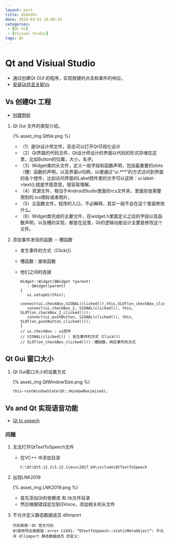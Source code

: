 ```yaml
---
layout: post
title: QtAndVs
date: 2019-03-01 16:09:43
categories: 
 - [Qt Ui]
 - [Visiual Studio]
tags: Qt
---
```


# Qt and Visiual Studio

+ 通过创建Qt GUI 的程序，实现按键的点击和事件的响应。
+ [安装Qt并且关联Vs](https://quronghui.github.io/2019/02/20/Kinect%20in%20Win/)

## Vs 创建Qt 工程

+ [创建例程](https://blog.csdn.net/mieleizhi0522/article/details/79259222)

1. Qt Gui 文件的类型介绍。

   {% asset_img Qtfile.png %}

   + （1）是Qt设计师文件，双击可以打开Qt可视化设计
   + （2）Qt界面的代码文件，Qt设计师设计的界面以代码的形式存储在这里，比如Button的位置，大小，名字。
   + （3）Widget类的头文件，定义一些字段和函数声明，包括最重要的slots（槽）函数的声明，以及界面ui句柄，以便通过“ui.***”的方式访问到界面的各个控件，比如访问界面的Label控件里的文字可以这样：ui.label->text();就是字面意思，很容易理解。
   + （4）资源文件，相当于AndroidStudio里面的rcs文件夹，里面存放需要用到的.ico图标或者图片。
   + （5）主函数文件，程序的入口，不必解释，其实一般不会在这个里面修改什么。
   + （6）Widget类完成的主要文件，在widget.h里面定义之后的字段以及函数声明，以及槽的实现，都是在这里，Qt的逻辑功能设计主要是修改这个文件。

2. 添加事件发现的函数  -- 槽函数

   + 发生事件的方式（Click()）

   + 槽函数：接收函数

   + 他们之间的连接

     ```
     Widget::Widget(QWidget *parent)
     	: QWidget(parent)
     {
     	ui.setupUi(this);
     	connect(ui.checkBox,SIGNAL(clicked()),this,SLOT(on_checkBox_clicked()));
     	connect(ui.checkBox_2, SIGNAL(clicked()), this, SLOT(on_checkBox_2_clicked()));
     	connect(ui.pushButton, SIGNAL(clicked()), this, SLOT(on_pushButton_clicked()));
     }
     // ui.checkBox : ui控件
     // SIGNAL(clicked()) : 发生事件的方式（Click()）
     // SLOT(on_checkBox_clicked()))：槽函数，响应事件的方式
     ```

## Qt Gui 窗口大小

1. Qt Gui窗口大小的设置方式

   {% asset_img QtWindowSize.png %}

   ```
   this->setWindowState(Qt::WindowMaximized);
   ```

## Vs and Qt 实现语音功能

+ [Qt to speech](https://doc.qt.io/qt-5/qtspeech-hello-speak-example.html)

### 问题

1. 无法打开QtTextToSpeech文件

   + 在VC++ 中添加目录

     ```
     C:\Qt\Qt5.12.1\5.12.1\msvc2017_64\include\QtTextToSpeech
     ```

2. 出现LNK2019

   {% asset_img LNK2019.png %}

   + 首先添加Qt的依赖库 和 lib文件目录
   + 然后根据错误定位到QVoice，添加相关的头文件

3. 不允许定义静态数据成员 dllimport

   ```
   代码使用：Qt 官方代码
   Qt使用导出类报错：error C2491: “QTextToSpeech::staticMetaObject”: 不允许 dllimport 静态数据成员 的定义:
   ```

   

